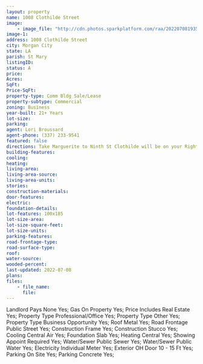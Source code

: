 ```yaml
---
layout: property
name: 1008 Clothilde Street 
image:
    - image_file: "http://cdn.photos.sparkplatform.com/raa/20220708193518952493000000.jpg"
image-1:
address: 1008 Clothilde Street
city: Morgan City
state: LA
parish: St Mary
listingID: 
status: A
price: 
Acres: 
SqFt: 
Price-SqFt: 
property-type: Comm Bldg Sale/Lease
property-subtype: Commercial
zoning: Business
year-built: 21+ Years
lot-size: 
parking: 
agent: Lori Broussard
agent-phone: (337) 233-9541
featured: false
directions: Take Marguerite to Ninth St Clothilde will be on your Right.
building-features: 
cooling: 
heating: 
living-area: 
living-area-source: 
living-area-units: 
stories: 
construction-materials: 
door-features: 
electric: 
foundation-details: 
lot-features: 100x185
lot-size-area: 
lot-size-square-feet: 
lot-size-units: 
parking-features: 
road-frontage-type: 
road-surface-type: 
roof: 
water-source: 
wooded-percent: 
last-updated: 2022-07-08
plans: 
files:
    - file_name:
      file:
---
```

Landlord Pays	None	Yes;
Gas	On Property	Yes;
Price Includes	Real Estate	Yes;
Property Type	Professional/Office	Yes;
Property Type	Other	Yes;
Property Type	Business Opportunity	Yes;
Roof	Metal	Yes;
Road Frontage	Public Street	Yes;
Construction	Frame	Yes;
Construction	Stucco	Yes;
Cooling	Central Air	Yes;
Foundation	Slab	Yes;
Heating	Central	Yes;
Showing	Appoint Required	Yes;
Water/Sewer	Public Sewer	Yes;
Water/Sewer	Public Water	Yes;
Electricity	Individual Meter	Yes;
Exterior	OH Door 10 - 15 Ft	Yes;
Parking	On Site	Yes;
Parking	Concrete	Yes;

